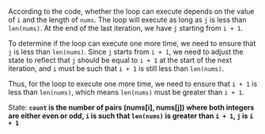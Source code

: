 According to the code, whether the loop can execute depends on the value of `i` and the length of `nums`. The loop will execute as long as `j` is less than `len(nums)`. At the end of the last iteration, we have `j` starting from `i + 1`. 

To determine if the loop can execute one more time, we need to ensure that `j` is less than `len(nums)`. Since `j` starts from `i + 1`, we need to adjust the state to reflect that `j` should be equal to `i + 1` at the start of the next iteration, and `i` must be such that `i + 1` is still less than `len(nums)`.

Thus, for the loop to execute one more time, we need to ensure that `i + 1` is less than `len(nums)`, which means `len(nums)` must be greater than `i + 1`.

State: **`count` is the number of pairs (nums[i], nums[j]) where both integers are either even or odd, `i` is such that `len(nums)` is greater than `i + 1`, `j` is `i + 1`**